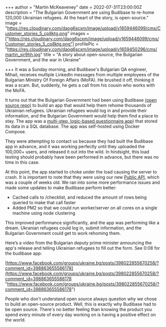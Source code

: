 +++
author = "Martin McKeaveney"
date = 2022-07-31T23:00:00Z
description = "The Bulgarian Government are using Budibase to re-home 120,000 Ukrainian refugees. At the heart of the story, is open-source."
image = "https://res.cloudinary.com/daog6scxm/image/upload/v1659446099/cms/Customer_stories_5_cp8ktg.png"
images = ["https://res.cloudinary.com/daog6scxm/image/upload/v1659446099/cms/Customer_stories_5_cp8ktg.png"]
profilePic = "https://res.cloudinary.com/daog6scxm/image/upload/v1659450296/cms/martin_sjr9hh.jpg"
title = "A story about open-source, the Bulgarian Government, and the war in Ukraine"

+++
It was a Sunday morning, and Budibase's Bulgarian QA engineer, Mihail, receives multiple LinkedIn messages from multiple employees of the Bulgarian Ministry Of Foreign Affairs (MoFA). He brushed it off, thinking it was a scam. But, suddenly, he gets a call from his cousin who works with the MoFA.

It turns out that the Bulgarian Government had been using Budibase [(open source repo)](https://github.com/Budibase/budibase "budibase open source repo") to build an app that would help them rehome thousands of Ukrainian refugees. Ukrainian refugees would log in and provide their information, and the Bulgarian Government would help them find a place to stay.  The app was a [multi-step, logic-based questionnaire app](https://survey.ukraine.gov.bg/builder/auth/login)) that stored its data in a SQL database. The app was self-hosted using Docker Compose.

They were attempting to contact us because they had built the Budibase app in advance, and it was working perfectly until they uploaded the 100,000+ users, and released it out into the wild. In hindsight, this load testing should probably have been performed in advance, but there was no time in this case.

At this point, the app started to choke under the load causing the server to crash. It is important to note that they were using our new [Public API](https://docs.budibase.com/docs/public-api "public api"), which was a couple of weeks old. We ran into some more performance issues and made some updates to make Budibase perform better:

* Cached calls to /checklist, and reduced the amount of rows being queried to make that call faster
* Added PM2 so that we could run worker/server on all cores on a single machine using node clustering

This improved performance significantly, and the app was performing like a dream. Ukranian refugees could log in, submit information, and the Bulgarian Government could get to work rehoming them.

Here’s a video from the Bulgarian deputy prime minister announcing the app's release and telling Ukrainian refugees to fill out the form. See 0:08 for the budibase app:

[https://www.facebook.com/groups/ukraine.bg/posts/398022855670258/?comment_id=398863655586178](https://www.facebook.com/groups/ukraine.bg/posts/398022855670258/?comment_id=398863655586178 "https://www.facebook.com/groups/ukraine.bg/posts/398022855670258/?comment_id=398863655586178")

People who don't understand open source always question why we chose to build an open-source product. Well, this is exactly why Budibase had to be open source. There's no better feeling than knowing the product you spend every minute of every day working on is having a positive effect on the world. 